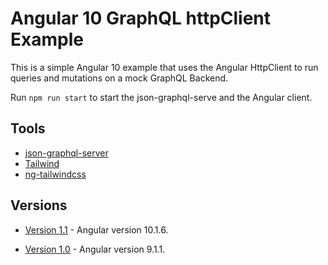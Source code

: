 # Angular 10 GraphQL httpClient Example

This is a simple Angular 10 example that uses the Angular HttpClient to run queries and mutations on a mock GraphQL Backend.

Run `npm run start` to start the json-graphql-serve and the Angular client.

## Tools

- [json-graphql-server](https://github.com/marmelab/json-graphql-server)
- [Tailwind](https://tailwindcss.com)
- [ng-tailwindcss](https://github.com/tehpsalmist/ng-tailwindcss)

## Versions

- [Version 1.1](https://github.com/DavidBuck/angular-graphql-httpclient-example/releases/tag/v1.1) - Angular version 10.1.6.

- [Version 1.0](https://github.com/DavidBuck/angular-graphql-httpclient-example/releases/tag/v1.0) - Angular version 9.1.1.
